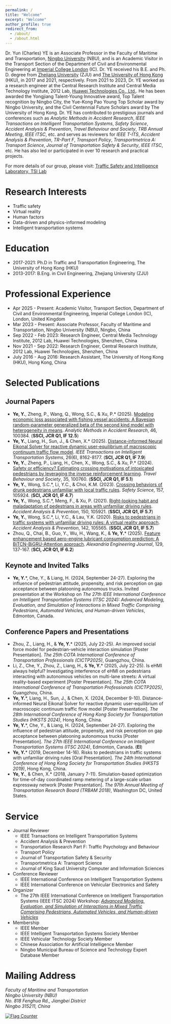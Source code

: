 ```yaml
---
permalink: /
title: "Welcome"
excerpt: "Welcome"
author_profile: true
redirect_from: 
  - /about/
  - /about.html
---
```


Dr. Yun (Charles) YE is an Associate Professor in the Faculty of Maritime and Transportation, [Ningbo University](https://www.nbu.edu.cn/) (NBU), and is an Academic Visitor in the Transport Section of the Department of Civil and Environmental Engineering at [Imperial College London](https://profiles.imperial.ac.uk/yun.ye25) (IC). Dr. YE received his B.E. and Ph. D. degree from [Zhejiang University](https://www.zju.edu.cn/) (ZJU) and [The University of Hong Kong](https://www.hku.hk/) (HKU), in 2017 and 2021, respectively. From 2021 to 2023, Dr. YE worked as a research engineer at the Central Research Institute and Central Media Technology Institute, 2012 Lab, [Huawei Technologies Co., Ltd.](https://www.huawei.com/cn/). He has been awarded the Yongjiang Talent-Young Innovative award, Top Talent recognition by Ningbo City, the Yue-Kong Pao Young Top Scholar award by Ningbo University, and the Civil Centennial Future Scholars award by The University of Hong Kong. Dr. YE has contributed to prestigious journals and conferences such as *Analytic Methods in Accident Research*, *IEEE Transactions on Intelligent Transportation Systems*, *Safety Science*, *Accident Analysis & Prevention*, *Travel Behaviour and Society*, *TRB Annual Meeting*, *IEEE ITSC*, etc. and serves as reviewers for *IEEE T-ITS*, *Accident Analysis & Prevention*, *TR-Part F*, *Transport Policy*, *Transportmetrica A: Transport Science*, *Journal of Transportation Safety & Security*, *IEEE ITSC*, etc. He has also led or participated in over 10 research and practical projects.

For more details of our group, please visit: [Traffic Safety and Intelligence Laboratory, TSI Lab](https://charlesyyun.github.io/tsilab/)

# Research Interests
 * Traffic safety
 * Virtual reality
 * Human factors
 * Data-driven and physics-informed modeling
 * Intelligent transportation systems

# Education
 * 2017-2021: Ph.D in Traffic and Transportation Engineering, The University of Hong Kong (HKU)
 * 2013-2017: B.Eng. in Civil Engineering, Zhejiang University (ZJU)

# Professional Experience
 * Apr 2025 - Present: Academic Visitor, Transport Section, Department of Civil and Environmental Engineering, Imperial College London (IC), London, United Kingdom
 * Mar 2023 - Present: Associate Professor, Faculty of Maritime and Transportation, Ningbo University (NBU), Ningbo, China
 * Sep 2022 - Feb 2023: Research Engineer, Central Media Technology Institute, 2012 Lab, Huawei Technologies, Shenzhen, China
 * Nov 2021 - Sep 2022: Research Engineer, Central Research Institute, 2012 Lab, Huawei Technologies, Shenzhen, China
 * July 2016 - Aug 2016: Research Assistant, The University of Hong Kong (HKU), Hong Kong, China

# Selected Publications 
## Journal Papers
 * **Ye, Y.**, Zheng, P., Wang, Q., Wong, S.C., & Xu, P.\* (2025). [Modeling economic loss associated with fishing vessel accidents: A Bayesian random-parameter generalized beta of the second kind model with heterogeneity in means](https://doi.org/10.1016/j.amar.2025.100384). *Analytic Methods in Accident Research*, 46, 100384. (**SSCI, JCR Q1, IF 12.5**)
 * **Ye, Y.**, Liang, H., Sun, J., & Chen, X.\* (2025). [Distance-informed Neural Eikonal Solver for reactive dynamic user-equilibrium of macroscopic continuum traffic flow model](https://doi.org/10.1109/TITS.2025.3543972). *IEEE Transactions on Intelligent Transportation Systems*, 26(6), 8162-8177. (**SCI, JCR Q1, IF 7.9**)
 * **Ye, Y.**, Zheng, P., Liang, H., Chen, X., Wong, S.C., & Xu, P.\* (2024). [Safety or efficiency? Estimating crossing motivations of intoxicated pedestrians by leveraging the inverse reinforcement learning](https://doi.org/10.1016/j.tbs.2024.100760). *Travel Behaviour and Society*, 35, 100760. (**SSCI, JCR Q1, IF 5.1**)
 * **Ye, Y.**, Wong, S.C.\*, Li, Y.C., & Choi, K.M. (2023). [Crossing behaviors of drunk pedestrians unfamiliar with local traffic rules](https://doi.org/10.1016/j.ssci.2022.105924). *Safety Science*, 157, 105924. (**SCI, JCR Q1, IF 4.7**)
 * **Ye, Y.**, Wong, S.C.\*, Meng, F., & Xu, P. (2021). [Right-looking habit and maladaptation of pedestrians in areas with unfamiliar driving rules](https://doi.org/10.1016/j.aap.2020.105921). *Accident Analysis & Prevention*, 150, 105921. (**SSCI, JCR Q1, IF 5.7**)
 * **Ye, Y.**, Wong, S.C.\*, Li, Y.C., & Lau, Y.K. (2020). [Risks to pedestrians in traffic systems with unfamiliar driving rules: A virtual reality approach](https://doi.org/10.1016/j.aap.2020.105565). *Accident Analysis & Prevention*, 142, 105565. (**SSCI, JCR Q1, IF 5.7**)
 * Zhou, Q., Chai, B., Guo, Y., Wu, H., Wang, K., & **Ye, Y.**\* (2025). [Feature enhancement based aero-engine lubricant consumption prediction: A BiTCN-BiGRU-Attention approach](https://doi.org/10.1016/j.aej.2025.06.020). *Alexandria Engineering Journal*, 129, 137-167. (**SCI, JCR Q1, IF 6.2**)

## Keynote and Invited Talks
* **Ye, Y.**\*, Che, Y., & Liang, H. (2024, September 24-27). Exploring the influence of pedestrian attitude, propensity, and risk perception on gap acceptance between platooning autonomous trucks. Invited presentation at the Workshop on *The 27th IEEE International Conference on Intelligent Transportation Systems (ITSC 2024): Advanced Modeling, Evaluation, and Simulation of Interactions in Mixed Traffic Comprising Pedestrians, Automated Vehicles, and Human-driven Vehicles*, Edmonton, Canada.

## Conference Papers and Presentations
* Zhou, Z., Liang, H., & **Ye, Y.**\* (2025, July 22-25). An improved social force model for pedestrian-vehicle interaction simulation [Poster Presentation]. *The 25th COTA International Conference of Transportation Professionals (CICTP2025)*, Guangzhou, China.
* Li, Z., Che, Y., Zhou, Z., Liang, H., & **Ye, Y.**\* (2025, July 22-25). Is eHMI always helpful? Investigating interference of eHMI on pedestrians interacting with autonomous vehicles on multi-lane streets: A virtual reality-based experiment [Poster Presentation]. *The 25th COTA International Conference of Transportation Professionals (CICTP2025)*, Guangzhou, China.
 * **Ye, Y.**\*, Liang, H., Sun, J., & Chen, X. (2024, December 9-10). Distance-informed Neural Eikonal Solver for reactive dynamic user-equilibrium of macroscopic continuum traffic flow model [Poster Presentation]. *The 28th International Conference of Hong Kong Society for Transportation Studies (HKSTS 2024)*, Hong Kong, China.
 * **Ye, Y.**\*, Che, Y., & Liang, H. (2024, September 24-27). Exploring the influence of pedestrian attitude, propensity, and risk perception on gap acceptance between platooning autonomous trucks [Poster Presentation]. *The 27th IEEE International Conference on Intelligent Transportation Systems (ITSC 2024)*, Edmonton, Canada. (**EI**)
 * **Ye, Y.**\* (2019, December 14-16). Risks to pedestrians in traffic systems with unfamiliar driving rules [Oral Presentation]. *The 24th International Conference of Hong Kong Society for Transportation Studies (HKSTS 2019)*, Hong Kong, China.
 * **Ye, Y.**, & Chen, X.\* (2018, January 7-11). Simulation-based optimization for time-of-day coordinated ramp metering of a large-scale urban expressway network [Poster Presentation]. *The 97th Annual Meeting of Transportation Research Board (TRBAM 2018)*, Washington DC, United States.

# Service
* Journal Reviewer
  * IEEE Transactions on Intelligent Transportation Systems
  * Accident Analysis & Prevention
  * Transportation Research Part F: Traffic Psychology and Behaviour
  * Transport Policy
  * Journal of Transportation Safety & Security
  * Transportmetrica A: Transport Science
  * Journal of King Saud University Computer and Information Sciences
* Conference Reviewer
  * IEEE International Conference on Intelligent Transportation Systems
  * IEEE International Conference on Vehicular Electronics and Safety
* Organizer
  * The 27th IEEE International Conference on Intelligent Transportation Systems (IEEE ITSC 2024) Workshop: [*Advanced Modeling, Evaluation, and Simulation of Interactions in Mixed Traffic Comprising Pedestrians, Automated Vehicles, and Human-driven Vehicles*](https://sites.google.com/view/workshop-itsc-2024/)
* Membership
  * IEEE Member
  * IEEE Intelligent Transportation Systems Society Member
  * IEEE Vehicular Technology Society Member
  * Chinese Association for Artificial Intelligence Member
  * Ningbo Municipal Bureau of Science and Technology Expert Database Member

# Mailing Address
<address>
  Faculty of Maritime and Transportation <br /> Ningbo University (NBU) <br /> No. 818 Fenghua Rd., Jiangbei District <br /> Ningbo 315211, China
</address>

                                                       
<a href="https://info.flagcounter.com/HJGs"><img src="https://s01.flagcounter.com/countxl/HJGs/bg_F7FFFB/txt_050505/border_0F0F0F/columns_6/maxflags_12/viewers_0/labels_1/pageviews_1/flags_0/percent_0/" alt="Flag Counter" border="0"></a>

